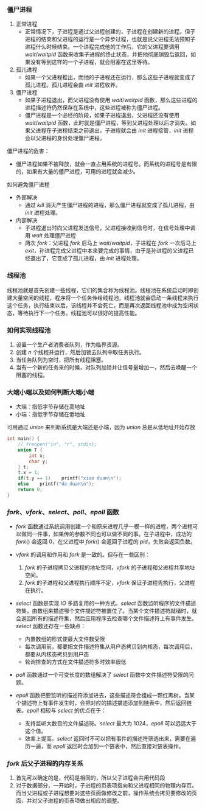 ### 僵尸进程
1. 正常进程
   - 正常情况下，子进程是通过父进程创建的，子进程在创建新的进程。但子进程的结束和父进程的运行是一个异步过程，也就是说父进程无法预知子进程什么时候结束。一个进程完成他的工作后，它的父进程要调用 $wait/waitpid$ 函数来收集子进程的终止状态，并把他彻底销毁后返回，如果没有等到这样的一个子进程，就会阻塞在这里等待。
2. 孤儿进程
   - 如果一个父进程推出，而他的子进程还在运行，那么这些子进程就变成了孤儿进程。孤儿进程会由 $init$ 进程收养。
3. 僵尸进程
   - 如果子进程退出，而父进程没有使用 $wait/waitpid$ 函数，那么这些进程的进程描述符仍然保存在系统中，这些进程被称为僵尸进程。
   - 僵尸进程是一个必经的阶段，如果子进程退出，父进程还没有使用 $wait/waitpid$ 函数，此时就是僵尸进程，等到父进程处理以后才消失。如果父进程在子进程结束之前退出，子进程就会由 $init$ 进程接管，$init$ 进程会以父进程的身份处理僵尸进程。

僵尸进程的危害：
- 僵尸进程如果不被释放，就会一直占用系统的进程号。而系统的进程号是有限的，如果有大量的僵尸进程，可用的进程就会减少。

如何避免僵尸进程
- 外部解决
  - 通过 $kill$ 消灭产生僵尸进程的进程，那么僵尸进程就变成了孤儿进程，由 $init$ 进程处理。
- 内部解决
  - 子进程退出时向父进程发送信号，父进程接收到信号时，在信号处理中调用 $wait$ 处理僵尸进程
  - 两次 $fork$：父进程 $fork$ 后马上 $wait/waitpid$，子进程在 $fork$ 一次后马上 $exit$，孙进程完成父进程中本来要完成的事情，由于是孙进程的父进程已经退出了，它变成了孤儿进程，由 $init$ 进程处理。

### 线程池
线程池就是首先创建一些线程，它们的集合称为线程池。线程池在系统启动时即创建大量空闲的线程，程序将一个任务传给线程池，线程池就会启动一条线程来执行这个任务，执行结束以后，该线程并不会死亡，而是再次返回线程池中成为空闲状态，等待执行下一个任务。线程池可以很好的提高性能。

### 如何实现线程池
1. 设置一个生产者消费者队列，作为临界资源。
2. 创建 $n$ 个线程并运行，然后加锁去队列中取任务执行。
3. 当任务队列为空时，把所有线程阻塞。
4. 当有一个新的任务来的时候，对队列加锁并让信号量增加一，然后去唤醒一个阻塞的线程。

### 大端小端以及如何判断大端小端
- 大端：指低字节存储在高地址
- 小端：指低字节存储在低地址

可用通过 $union$ 来判断系统是大端还是小端，因为 $union$ 总是从低地址开始存放
```cpp
int main() {
	// freopen("in", "r", stdin);
	union T {
		int x;
		char y;
	} t;
	t.x = 1;
	if(t.y == 1)	printf("xiao duan\n");
	else	printf("da duan\n");
	return 0;
}
```

### $fork、vfork、select、poll、epoll$ 函数
- $fork$ 函数通过系统调用创建一个和原来进程几乎一模一样的进程，两个进程可以做同一件事，如果传的参数不同也可以做不同的事。在子进程中，成功的 $fork()$ 会返回 $0$，在父进程中 $fork()$ 会返回子进程的 $pid$，失败会返回负数。

- $vfork$ 的调用和作用和 $fork$ 是一致的。但存在一些区别：
  1. $fork$ 的子进程拷贝父进程的地址空间，$vfork$ 的子进程和父进程共享地址空间。
  2. $fork$ 的子进程和父进程执行顺序不定，$vfork$ 保证子进程先执行，父进程在执行。

- $select$ 函数是实现 $IO$ 多路复用的一种方式。$select$ 函数监听程序的文件描述符集，由数组来描述哪个文件描述符被置位了。当某个文件描述符就绪时，就会返回所有的描述符集，然后应用程序去检查哪个文件描述符上有事件发生。$select$ 函数还存在一些缺点：
  - 内置数组的形式使最大文件数受限
  - 每次调用前，都要把文件描述符集从用户态拷贝到内核态，每次调用后，都要从内核态拷贝到用户态
  - 轮询排查的方式在文件描述符多时效率很低

- $poll$ 函数通过一个可变长度的数组解决了 $select$ 函数中文件描述符受限的问题。

- $epoll$ 函数把要监听的描述符添加进去，这些描述符会组成一颗红黑树。当某个描述符上有事件发生时，会把对应的描述描述添加到链表中，然后返回链表。$epoll$ 相较与 $select$ 的优点在于：
   - 支持监听大数目的文件描述符。$select$ 最大为 $1024$，$epoll$ 可以远远大于这个值。
   - 效率上提高。$select$ 返回时不可以把有事件的描述符筛选出来，需要在遍历一遍，而 $epoll$ 返回时会加到一个链表中，然后直接对链表操作。

### $fork$ 后父子进程的内存关系
1. 首先可以确定的是，代码是相同的，所以父子进程会共用代码段
2. 对于数据部分，一开始时，子进程的页表项指向和父进程相同的物理内存页。而当父进程或子进程想要对这些页面做修改之前，操作系统会拷贝要修改的页面，并对父子进程的页表项做出相应的调整。
